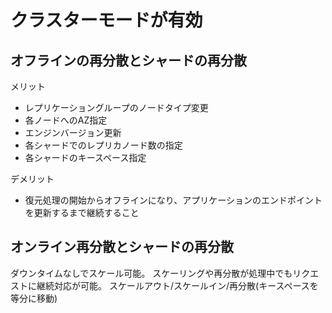 # クラスターモードが有効

## オフラインの再分散とシャードの再分散

メリット

- レプリケーショングループのノードタイプ変更
- 各ノードへのAZ指定
- エンジンバージョン更新
- 各シャードでのレプリカノード数の指定
- 各シャードのキースペース指定

デメリット

- 復元処理の開始からオフラインになり、アプリケーションのエンドポイントを更新するまで継続すること

## オンライン再分散とシャードの再分散
ダウンタイムなしでスケール可能。
スケーリングや再分散が処理中でもリクエストに継続対応が可能。
スケールアウト/スケールイン/再分散(キースペースを等分に移動)